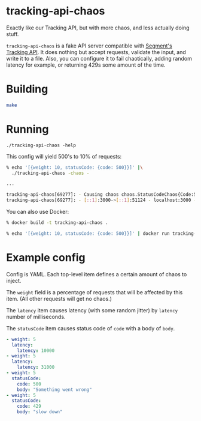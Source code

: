 tracking-api-chaos
==================

Exactly like our Tracking API, but with more chaos, and less actually doing stuff.

`tracking-api-chaos` is a fake API server compatible with 
[Segment's Tracking API](https://segment.com/docs/sources/server/http/). It does nothing
but accept requests, validate the input, and write it to a file. Also, you can configure it to fail
chaotically, adding random latency for example, or returning 429s some amount of the time.

Building
========

```sh
make
```

Running
=======

`./tracking-api-chaos -help`


This config will yield 500's to 10% of requests:

```sh
% echo '[{weight: 10, statusCode: {code: 500}}]' |\
  ./tracking-api-chaos -chaos -

...

tracking-api-chaos[69277]: - Causing chaos chaos.StatusCodeChaos{Code:500, Body:[]uint8(nil)}
tracking-api-chaos[69277]: - [::1]:3000->[::1]:51124 - localhost:3000 - POST /v1/batch - 500 Internal Server Error - "analytics-go (version: 3.0.0)"
```

You can also use Docker:

```sh
% docker build -t tracking-api-chaos .

% echo '[{weight: 10, statusCode: {code: 500}}]' | docker run tracking-api-chaos -chaos -
```

Example config
==============

Config is YAML. Each top-level item defines a certain amount of chaos to inject.

The `weight` field is a percentage of requests that will be affected by this item. 
(All other requests will get no chaos.)

The `latency` item causes latency (with some random jitter) by `latency` number of
milliseconds.

The `statusCode` item causes status code of `code` with a body of `body`.

```yaml
- weight: 5
  latency:
    latency: 10000
- weight: 5
  latency:
    latency: 31000
- weight: 5
  statusCode:
    code: 500
    body: "Something went wrong"
- weight: 5
  statusCode:
    code: 429
    body: "slow down"
```
